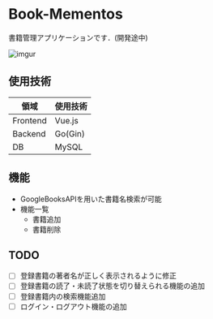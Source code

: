 # Book-Mementos
書籍管理アプリケーションです．(開発途中)

![imgur](https://i.imgur.com/2cuntLB.png)

## 使用技術

| 領域 |使用技術  |
| -------- | -------- | 
| Frontend     | Vue.js     | 
| Backend     | Go(Gin)     | 
| DB     | MySQL     | 

## 機能
- GoogleBooksAPIを用いた書籍名検索が可能
- 機能一覧
  - 書籍追加
  - 書籍削除

## TODO
- [ ] 登録書籍の著者名が正しく表示されるように修正
- [ ] 登録書籍の読了・未読了状態を切り替えられる機能の追加
- [ ] 登録書籍内の検索機能追加
- [ ] ログイン・ログアウト機能の追加
